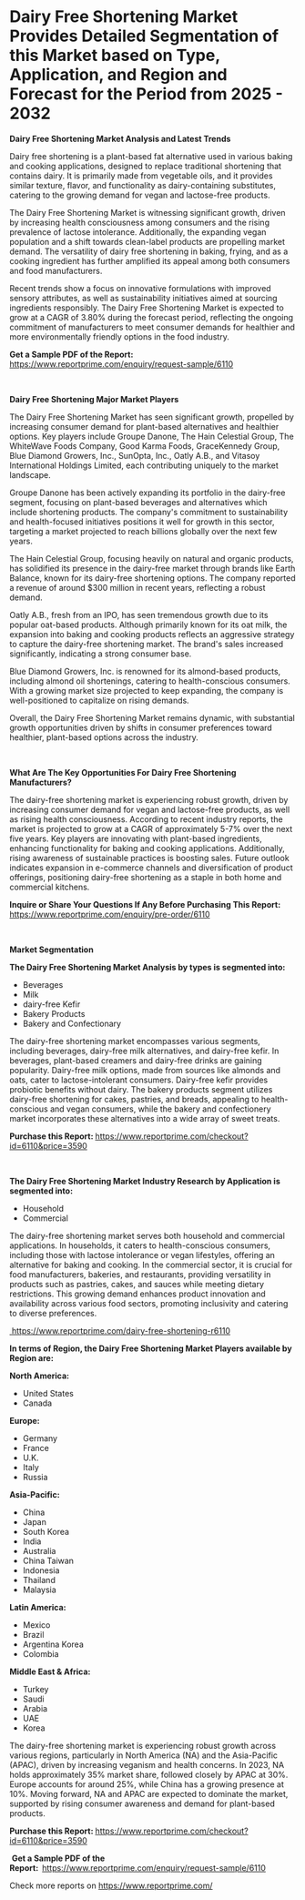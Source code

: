 <p><h1>Dairy Free Shortening Market Provides Detailed Segmentation of this Market based on Type, Application, and Region and Forecast for the Period from 2025 - 2032</h1></p><p><strong>Dairy Free Shortening Market Analysis and Latest Trends</strong></p>
<p><p>Dairy free shortening is a plant-based fat alternative used in various baking and cooking applications, designed to replace traditional shortening that contains dairy. It is primarily made from vegetable oils, and it provides similar texture, flavor, and functionality as dairy-containing substitutes, catering to the growing demand for vegan and lactose-free products.</p><p>The Dairy Free Shortening Market is witnessing significant growth, driven by increasing health consciousness among consumers and the rising prevalence of lactose intolerance. Additionally, the expanding vegan population and a shift towards clean-label products are propelling market demand. The versatility of dairy free shortening in baking, frying, and as a cooking ingredient has further amplified its appeal among both consumers and food manufacturers. </p><p>Recent trends show a focus on innovative formulations with improved sensory attributes, as well as sustainability initiatives aimed at sourcing ingredients responsibly. The Dairy Free Shortening Market is expected to grow at a CAGR of 3.80% during the forecast period, reflecting the ongoing commitment of manufacturers to meet consumer demands for healthier and more environmentally friendly options in the food industry.</p></p>
<p><strong>Get a Sample PDF of the Report:&nbsp;</strong> <a href="https://www.reportprime.com/enquiry/request-sample/6110?utm_campaign=3113&utm_medium=2&utm_source=Github&utm_content=ia&utm_term=19032025&utm_id=dairy-free-shortening">https://www.reportprime.com/enquiry/request-sample/6110</a></p>
<p>&nbsp;</p>
<p><strong>Dairy Free Shortening Major Market Players</strong></p>
<p><p>The Dairy Free Shortening Market has seen significant growth, propelled by increasing consumer demand for plant-based alternatives and healthier options. Key players include Groupe Danone, The Hain Celestial Group, The WhiteWave Foods Company, Good Karma Foods, GraceKennedy Group, Blue Diamond Growers, Inc., SunOpta, Inc., Oatly A.B., and Vitasoy International Holdings Limited, each contributing uniquely to the market landscape.</p><p>Groupe Danone has been actively expanding its portfolio in the dairy-free segment, focusing on plant-based beverages and alternatives which include shortening products. The company's commitment to sustainability and health-focused initiatives positions it well for growth in this sector, targeting a market projected to reach billions globally over the next few years.</p><p>The Hain Celestial Group, focusing heavily on natural and organic products, has solidified its presence in the dairy-free market through brands like Earth Balance, known for its dairy-free shortening options. The company reported a revenue of around $300 million in recent years, reflecting a robust demand.</p><p>Oatly A.B., fresh from an IPO, has seen tremendous growth due to its popular oat-based products. Although primarily known for its oat milk, the expansion into baking and cooking products reflects an aggressive strategy to capture the dairy-free shortening market. The brand's sales increased significantly, indicating a strong consumer base.</p><p>Blue Diamond Growers, Inc. is renowned for its almond-based products, including almond oil shortenings, catering to health-conscious consumers. With a growing market size projected to keep expanding, the company is well-positioned to capitalize on rising demands.</p><p>Overall, the Dairy Free Shortening Market remains dynamic, with substantial growth opportunities driven by shifts in consumer preferences toward healthier, plant-based options across the industry.</p></p>
<p>&nbsp;</p>
<p><strong>What Are The Key Opportunities For Dairy Free Shortening Manufacturers?</strong></p>
<p><p>The dairy-free shortening market is experiencing robust growth, driven by increasing consumer demand for vegan and lactose-free products, as well as rising health consciousness. According to recent industry reports, the market is projected to grow at a CAGR of approximately 5-7% over the next five years. Key players are innovating with plant-based ingredients, enhancing functionality for baking and cooking applications. Additionally, rising awareness of sustainable practices is boosting sales. Future outlook indicates expansion in e-commerce channels and diversification of product offerings, positioning dairy-free shortening as a staple in both home and commercial kitchens.</p></p>
<p><strong>Inquire or Share Your Questions If Any Before Purchasing This Report:</strong> <a href="https://www.reportprime.com/enquiry/pre-order/6110?utm_campaign=3113&utm_medium=2&utm_source=Github&utm_content=ia&utm_term=19032025&utm_id=dairy-free-shortening">https://www.reportprime.com/enquiry/pre-order/6110</a></p>
<p>&nbsp;</p>
<p><strong>Market Segmentation</strong></p>
<p><strong>The Dairy Free Shortening Market Analysis by types is segmented into:</strong></p>
<p><ul><li>Beverages</li><li>Milk</li><li>dairy-free Kefir</li><li>Bakery Products</li><li>Bakery and Confectionary</li></ul></p>
<p><p>The dairy-free shortening market encompasses various segments, including beverages, dairy-free milk alternatives, and dairy-free kefir. In beverages, plant-based creamers and dairy-free drinks are gaining popularity. Dairy-free milk options, made from sources like almonds and oats, cater to lactose-intolerant consumers. Dairy-free kefir provides probiotic benefits without dairy. The bakery products segment utilizes dairy-free shortening for cakes, pastries, and breads, appealing to health-conscious and vegan consumers, while the bakery and confectionery market incorporates these alternatives into a wide array of sweet treats.</p></p>
<p><strong>Purchase this Report:&nbsp;</strong><a href="https://www.reportprime.com/checkout?id=6110&price=3590&utm_campaign=3113&utm_medium=2&utm_source=Github&utm_content=ia&utm_term=19032025&utm_id=dairy-free-shortening">https://www.reportprime.com/checkout?id=6110&price=3590</a></p>
<p>&nbsp;</p>
<p><strong>The Dairy Free Shortening Market Industry Research by Application is segmented into:</strong></p>
<p><ul><li>Household</li><li>Commercial </li></ul></p>
<p><p>The dairy-free shortening market serves both household and commercial applications. In households, it caters to health-conscious consumers, including those with lactose intolerance or vegan lifestyles, offering an alternative for baking and cooking. In the commercial sector, it is crucial for food manufacturers, bakeries, and restaurants, providing versatility in products such as pastries, cakes, and sauces while meeting dietary restrictions. This growing demand enhances product innovation and availability across various food sectors, promoting inclusivity and catering to diverse preferences.</p></p>
<p><a href="https://www.reportprime.com/dairy-free-shortening-r6110?utm_campaign=3113&utm_medium=2&utm_source=Github&utm_content=ia&utm_term=19032025&utm_id=dairy-free-shortening">&nbsp;https://www.reportprime.com/dairy-free-shortening-r6110</a></p>
<p><strong>In terms of Region, the Dairy Free Shortening Market Players available by Region are:</strong></p>
<p>
    <p> <strong> North America: </strong>
        <ul>
            <li>United States</li>
            <li>Canada</li>
        </ul>
        </p> 
    <p> <strong> Europe: </strong>
        <ul>
            <li>Germany</li>
            <li>France</li>
            <li>U.K.</li>
            <li>Italy</li>
            <li>Russia</li>
        </ul>
        </p> 
    <p> <strong> Asia-Pacific: </strong>
        <ul>
            <li>China</li>
            <li>Japan</li>
            <li>South Korea</li>
            <li>India</li>
            <li>Australia</li>
            <li>China Taiwan</li>
            <li>Indonesia</li>
            <li>Thailand</li>
            <li>Malaysia</li>
        </ul>
        </p> 
    <p> <strong> Latin America: </strong>
        <ul>
            <li>Mexico</li>
            <li>Brazil</li>
            <li>Argentina Korea</li>
            <li>Colombia</li>
        </ul>
        </p> 
    <p> <strong> Middle East & Africa: </strong>
        <ul>
            <li>Turkey</li>
            <li>Saudi</li>
            <li>Arabia</li>
            <li>UAE</li>
            <li>Korea</li>
        </ul>
    </p>
    </p>
<p><p>The dairy-free shortening market is experiencing robust growth across various regions, particularly in North America (NA) and the Asia-Pacific (APAC), driven by increasing veganism and health concerns. In 2023, NA holds approximately 35% market share, followed closely by APAC at 30%. Europe accounts for around 25%, while China has a growing presence at 10%. Moving forward, NA and APAC are expected to dominate the market, supported by rising consumer awareness and demand for plant-based products.</p></p>
<p><strong>Purchase this Report: </strong><a href="https://www.reportprime.com/checkout?id=6110&price=3590&utm_campaign=3113&utm_medium=2&utm_source=Github&utm_content=ia&utm_term=19032025&utm_id=dairy-free-shortening">https://www.reportprime.com/checkout?id=6110&price=3590</a></p>
<p>&nbsp;<strong>Get a Sample PDF of the Report:&nbsp;&nbsp;</strong><a href="https://www.reportprime.com/enquiry/request-sample/6110?utm_campaign=3113&utm_medium=2&utm_source=Github&utm_content=ia&utm_term=19032025&utm_id=dairy-free-shortening">https://www.reportprime.com/enquiry/request-sample/6110</a></p>
<p><strong></strong></p>
<p>Check more reports on <a href="https://www.reportprime.com/?utm_campaign=3113&utm_medium=2&utm_source=Github&utm_content=ia&utm_term=19032025&utm_id=dairy-free-shortening">https://www.reportprime.com/</a></p>
